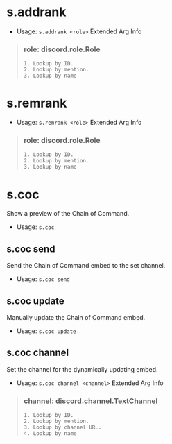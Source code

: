 # s.addrank

 - Usage: `s.addrank <role>`
Extended Arg Info
> ### role: discord.role.Role
> 
> 
>     1. Lookup by ID.
>     2. Lookup by mention.
>     3. Lookup by name
> 
>     
# s.remrank

 - Usage: `s.remrank <role>`
Extended Arg Info
> ### role: discord.role.Role
> 
> 
>     1. Lookup by ID.
>     2. Lookup by mention.
>     3. Lookup by name
> 
>     
# s.coc
Show a preview of the Chain of Command.<br/>
 - Usage: `s.coc`
## s.coc send
Send the Chain of Command embed to the set channel.<br/>
 - Usage: `s.coc send`
## s.coc update
Manually update the Chain of Command embed.<br/>
 - Usage: `s.coc update`
## s.coc channel
Set the channel for the dynamically updating embed.<br/>
 - Usage: `s.coc channel <channel>`
Extended Arg Info
> ### channel: discord.channel.TextChannel
> 
> 
>     1. Lookup by ID.
>     2. Lookup by mention.
>     3. Lookup by channel URL.
>     4. Lookup by name
> 
>     
